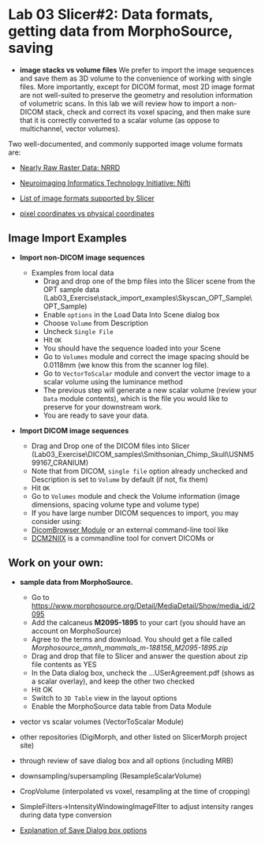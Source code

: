 # Lab 03 Slicer#2: Data formats, getting data from MorphoSource, saving
* **image stacks vs volume files** We prefer to import the image sequences and save them as 3D volume to the convenience of working with single files. More importantly, except for DICOM format, most 2D image format are not well-suited to preserve the geometry and resolution information of volumetric scans. In this lab we will review how to import a non-DICOM stack, check and correct its voxel spacing, and then make sure that it is correctly converted to a scalar volume (as oppose to multichannel, vector volumes). 

Two well-documented, and commonly supported image volume formats are:
* [Nearly Raw Raster Data: NRRD](http://teem.sourceforge.net/nrrd/format.html)
* [Neuroimaging Informatics Technology Initiative: Nifti](https://nifti.nimh.nih.gov/)

* [List of image formats supported by Slicer](https://www.slicer.org/wiki/Documentation/Nightly/SlicerApplication/SupportedDataFormat)
* [pixel coordinates vs physical coordinates](https://www.slicer.org/wiki/Coordinate_systems)

## Image Import Examples
* **Import non-DICOM image sequences**
  * Examples from local data
    * Drag and drop one of the bmp files into the Slicer scene from the OPT sample data (Lab03_Exercise\stack_import_examples\Skyscan_OPT_Sample\OPT_Sample)
    * Enable `options` in the Load Data Into Scene dialog box
    * Choose `Volume` from Description
    * Uncheck `Single File`
    * Hit `OK`
    * You should have the sequence loaded into your Scene
    * Go to `Volumes` module and correct the image spacing should be 0.0118mm (we know this from the scanner log file). 
    * Go to `VectorToScalar` module and convert the vector image to a scalar volume using the luminance method
    * The previous step will generate a new scalar volume (review your `Data` module contents), which is the file you would like to preserve for your downstream work. 
    * You are ready to save your data.
    
* **Import DICOM image sequences**
  * Drag and Drop one of the DICOM files into Slicer (Lab03_Exercise\DICOM_samples\Smithsonian_Chimp_Skull\USNM599167_CRANIUM)
  * Note that from DICOM, `single file` option already unchecked and Description is set to `Volume` by default (if not, fix them)
  * Hit `OK`
  * Go to `Volumes` module and check the Volume information (image dimensions, spacing volume type and volume type)
  * If you have large number DICOM sequences to import, you may consider using:
  * [DicomBrowser Module](https://www.slicer.org/wiki/Documentation/Nightly/Modules/DICOM) or an external command-line tool like 
  * [DCM2NIIX](https://github.com/rordenlab/dcm2niix/releases) is a commandline tool for convert DICOMs or
 
## Work on your own:
* **sample data from MorphoSource.** 
  * Go to https://www.morphosource.org/Detail/MediaDetail/Show/media_id/2095
  * Add the calcaneus **M2095-1895** to your cart (you should have an account on MorphoSource)
  * Agree to the terms and download. You should get a file called *Morphosource_amnh_mammals_m-188156_M2095-1895.zip*
  * Drag and drop that file to Slicer and answer the question about zip file contents as YES
  * In the Data dialog box, uncheck the ...USerAgreement.pdf (shows as a scalar overlay), and keep the other two checked
  * Hit OK
  * Switch to `3D Table` view in the layout options
  * Enable the MorphoSource data table from Data Module

* vector vs scalar volumes (VectorToScalar Module) 
* other repositories (DigiMorph, and other listed on SlicerMorph project site)
* through review of save dialog box and all options (including MRB)
* downsampling/supersampling (ResampleScalarVolume)
* CropVolume (interpolated vs voxel, resampling at the time of cropping)
* SimpleFilters->IntensityWindowingImageFIlter to adjust intensity ranges during data type conversion

* [Explanation of Save Dialog box options](https://www.slicer.org/wiki/Documentation/Nightly/SlicerApplication/SavingData)
